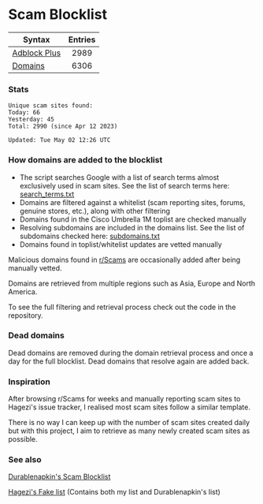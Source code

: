 # Scam Blocklist

| Syntax | Entries |
| --- |:---:|
| [Adblock Plus](https://raw.githubusercontent.com/jarelllama/Scam-Blocklist/main/adblock.txt) | 2989 |
| [Domains](https://raw.githubusercontent.com/jarelllama/Scam-Blocklist/main/domains.txt) | 6306 |

### Stats

```
Unique scam sites found:
Today: 66
Yesterday: 45
Total: 2990 (since Apr 12 2023)

Updated: Tue May 02 12:26 UTC
```

### How domains are added to the blocklist

- The script searches Google with a list of search terms almost exclusively used in scam sites. See the list of search terms here: [search_terms.txt](https://raw.githubusercontent.com/jarelllama/Scam-Blocklist/main/search_terms.txt)
- Domains are filtered against a whitelist (scam reporting sites, forums, genuine stores, etc.), along with other filtering
- Domains found in the Cisco Umbrella 1M toplist are checked manually
- Resolving subdomains are included in the domains list. See the list of subdomains checked here: [subdomains.txt](https://raw.githubusercontent.com/jarelllama/Scam-Blocklist/main/data/subdomains.txt)
- Domains found in toplist/whitelist updates are vetted manually

Malicious domains found in [r/Scams](https://www.reddit.com/r/Scams) are occasionally added after being manually vetted.

Domains are retrieved from multiple regions such as Asia, Europe and North America.

To see the full filtering and retrieval process check out the code in the repository.

### Dead domains

Dead domains are removed during the domain retrieval process and once a day for the full blocklist. Dead domains that resolve again are added back.

### Inspiration

After browsing r/Scams for weeks and manually reporting scam sites to Hagezi's issue tracker, I realised most scam sites follow a similar template.

There is no way I can keep up with the number of scam sites created daily but with this project, I aim to retrieve as many newly created scam sites as possible.

### See also

[Durablenapkin's Scam Blocklist](https://github.com/durablenapkin/scamblocklist)

[Hagezi's Fake list](https://github.com/hagezi/dns-blocklists#fake) (Contains both my list and Durablenapkin's list)
